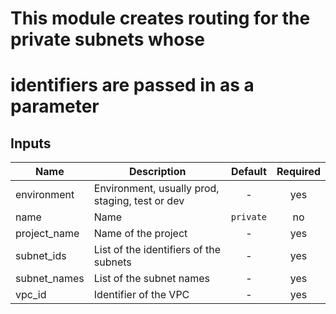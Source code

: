# This module creates routing for the private subnets whose
# identifiers are passed in as a parameter


## Inputs

| Name | Description | Default | Required |
|------|-------------|:-----:|:-----:|
| environment | Environment, usually prod, staging, test or dev | - | yes |
| name | Name | `private` | no |
| project_name | Name of the project | - | yes |
| subnet_ids | List of the identifiers of the subnets | - | yes |
| subnet_names | List of the subnet names | - | yes |
| vpc_id | Identifier of the VPC | - | yes |

